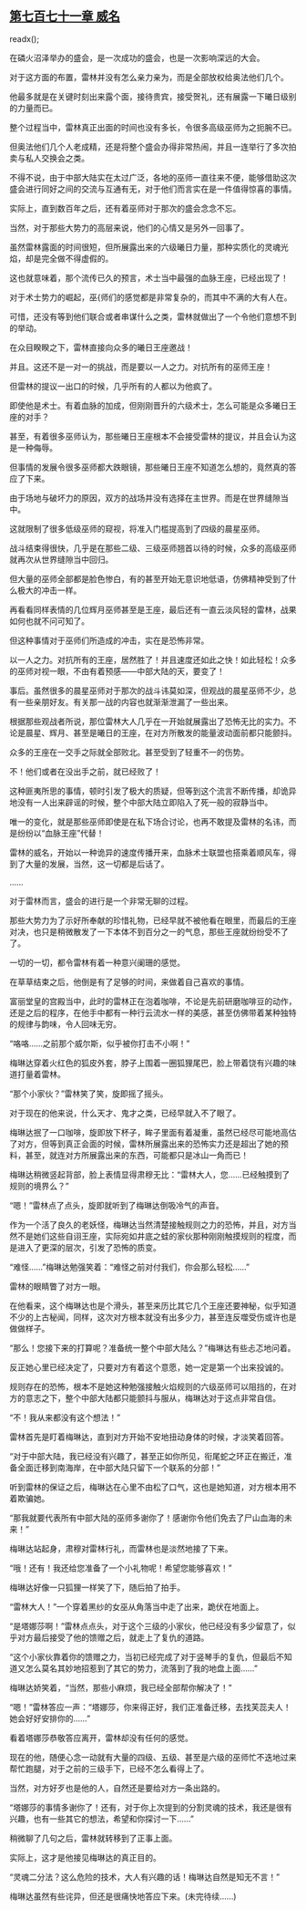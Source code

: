 ## [第七百七十一章 威名](https://www.xxbiquge.com/11_11222/9004811.html)
readx();

  在磷火沼泽举办的盛会，是一次成功的盛会，也是一次影响深远的大会。

  对于这方面的布置，雷林并没有怎么亲力亲为，而是全部放权给奥法他们几个。

  他最多就是在关键时刻出来露个面，接待贵宾，接受贺礼，还有展露一下曦日级别的力量而已。

  整个过程当中，雷林真正出面的时间也没有多长，令很多高级巫师为之扼腕不已。

  但奥法他们几个人老成精，还是将整个盛会办得非常热闹，并且一连举行了多次拍卖与私人交换会之类。

  不得不说，由于中部大陆实在太过广泛，各地的巫师一直往来不便，能够借助这次盛会进行同好之间的交流与互通有无，对于他们而言实在是一件值得惊喜的事情。

  实际上，直到数百年之后，还有着巫师对于那次的盛会念念不忘。

  当然，对于那些大势力的高层来说，他们的心情又是另外一回事了。

  虽然雷林露面的时间很短，但所展露出来的六级曦日力量，那种实质化的灵魂光焰，却是完全做不得虚假的。

  这也就意味着，那个流传已久的预言，术士当中最强的血脉王座，已经出现了！

  对于术士势力的崛起，巫{师们的感觉都是非常复杂的，而其中不满的大有人在。

  可惜，还没有等到他们联合或者串谋什么之类，雷林就做出了一个令他们意想不到的举动。

  在众目睽睽之下，雷林直接向众多的曦日王座邀战！

  并且。这还不是一对一的挑战，而是要以一人之力。对抗所有的巫师王座！

  但雷林的提议一出口的时候，几乎所有的人都以为他疯了。

  即使他是术士。有着血脉的加成，但刚刚晋升的六级术士，怎么可能是众多曦日王座的对手？

  甚至，有着很多巫师认为，那些曦日王座根本不会接受雷林的提议，并且会认为这是一种侮辱。

  但事情的发展令很多巫师都大跌眼镜，那些曦日王座不知道怎么想的，竟然真的答应了下来。

  由于场地与破坏力的原因，双方的战场并没有选择在主世界。而是在世界缝隙当中。

  这就限制了很多低级巫师的窥视，将准入门槛提高到了四级的晨星巫师。

  战斗结束得很快，几乎是在那些二级、三级巫师翘首以待的时候，众多的高级巫师就再次从世界缝隙当中回归。

  但大量的巫师全部都是脸色惨白，有的甚至开始无意识地低语，仿佛精神受到了什么极大的冲击一样。

  再看看同样表情的几位辉月巫师甚至是王座，最后还有一直云淡风轻的雷林，战果如何也就不问可知了。

  但这种事情对于巫师们所造成的冲击，实在是恐怖非常。

  以一人之力。对抗所有的王座，居然胜了！并且速度还如此之快！如此轻松！众多的巫师对视一眼，不由有着预感——中部大陆的天，要变了！

  事后。虽然很多的晨星巫师对于那次的战斗讳莫如深，但观战的晨星巫师不少，总有一些亲朋好友。有关那一战的内容也就渐渐泄漏了一些出来。

  根据那些观战者所说，那位雷林大人几乎在一开始就展露出了恐怖无比的实力。不论是晨星、辉月、甚至是曦日的王座，在对方所散发的能量波动面前都只能颤抖。

  众多的王座在一交手之际就全部败北。甚至受到了轻重不一的伤势。

  不！他们或者在没出手之前，就已经败了！

  这种匪夷所思的事情，顿时引发了极大的质疑，但等到这个流言不断传播，却诡异地没有一人出来辟谣的时候，整个中部大陆立即陷入了死一般的寂静当中。

  唯一的变化，就是那些巫师即使是在私下场合讨论，也再不敢提及雷林的名讳，而是纷纷以“血脉王座”代替！

  雷林的威名，开始以一种诡异的速度传播开来，血脉术士联盟也搭乘着顺风车，得到了大量的发展，当然，这一切都是后话了。

  ……

  对于雷林而言，盛会的进行是一个非常无聊的过程。

  那些大势力为了示好所奉献的珍惜礼物，已经早就不被他看在眼里，而最后的王座对决，也只是稍微散发了一下本体不到百分之一的气息，那些王座就纷纷受不了了。

  一切的一切，都令雷林有着一种意兴阑珊的感觉。

  在草草结束之后，他倒是有了足够的时间，来做着自己喜欢的事情。

  富丽堂皇的宫殿当中，此时的雷林正在泡着咖啡，不论是先前研磨咖啡豆的动作，还是之后的程序，在他手中都有一种行云流水一样的美感，甚至仿佛带着某种独特的规律与韵味，令人回味无穷。

  “咯咯……之前那个威尔斯，似乎被你打击不小啊！”

  梅琳达穿着火红色的狐皮外套，脖子上围着一圈狐狸尾巴，脸上带着饶有兴趣的味道打量着雷林。

  “那个小家伙？”雷林笑了笑，旋即摇了摇头。

  对于现在的他来说，什么天才、鬼才之类，已经早就入不了眼了。

  梅琳达抿了一口咖啡，旋即放下杯子，眸子里面有着凝重，虽然已经尽可能地高估了对方，但等到真正会面的时候，雷林所展露出来的恐怖实力还是超出了她的预料，甚至，就连对方所展露出来的东西，可能都只是冰山一角而已！

  梅琳达稍微竖起背部，脸上表情显得肃穆无比：“雷林大人，您……已经触摸到了规则的境界么？”

  “嗯！”雷林点了点头，旋即就听到了梅琳达倒吸冷气的声音。

  作为一个活了良久的老妖怪，梅琳达当然清楚接触规则之力的恐怖，并且，对方当然不是她们这些自诩王座，实际宛如井底之蛙的家伙那种刚刚触摸规则的程度，而是进入了更深的层次，引发了恐怖的质变。

  “难怪……”梅琳达勉强笑着：“难怪之前对付我们，你会那么轻松……”

  雷林的眼睛瞥了对方一眼。

  在他看来，这个梅琳达也是个滑头，甚至来历比其它几个王座还要神秘，似乎知道不少的上古秘闻，同样，这次对方根本就没有出多少力，甚至连反噬受伤或许也是做做样子。

  “那么！您接下来的打算呢？准备统一整个中部大陆么？”梅琳达有些忐忑地问着。

  反正她心里已经决定了，只要对方有着这个意愿，她一定是第一个出来投诚的。

  规则存在的恐怖，根本不是她这种勉强接触火焰规则的六级巫师可以阻挡的，在对方的意志之下，整个中部大陆都只能颤抖与服从，梅琳达对于这点非常自信。

  “不！我从来都没有这个想法！”

  雷林首先是盯着梅琳达，直到对方开始不安地扭动身体的时候，才淡笑着回答。

  “对于中部大陆，我已经没有兴趣了，甚至正如你所见，衔尾蛇之环正在搬迁，准备全面迁移到南海岸，在中部大陆只留下一个联系的分部！”

  听到雷林的保证之后，梅琳达在心里不由松了口气，这也是她知道，对方根本用不着欺骗她。

  “那我就要代表所有中部大陆的巫师多谢你了！感谢你令他们免去了尸山血海的未来！”

  梅琳达站起身，肃穆对雷林行礼，而雷林也是淡然地接了下来。

  “哦！还有！我还给您准备了一个小礼物呢！希望您能够喜欢！”

  梅琳达好像一只狐狸一样笑了下，随后拍了拍手。

  “雷林大人！”一个穿着黑纱的女巫从角落当中走了出来，跪伏在地面上。

  “是塔娜莎啊！”雷林点点头，对于这个三级的小家伙，他已经没有多少留意了，似乎对方最后接受了他的馈赠之后，就走上了复仇的道路。

  “这个小家伙靠着你的馈赠之力，当初已经完成了对于竖琴手的复仇，但最后不知道又怎么莫名其妙地招惹到了其它的势力，流落到了我的地盘上面……”

  梅琳达娇笑着，“当然，那些小麻烦，我已经全部帮你解决了！”

  “嗯！”雷林答应一声：“塔娜莎，你来得正好，我们正准备迁移，去找芙蕊夫人！她会好好安排你的……”

  看着塔娜莎恭敬答应离开，雷林却没有任何的感觉。

  现在的他，随便心念一动就有大量的四级、五级、甚至是六级的巫师忙不迭地过来帮忙跑腿，对于之前的三级手下，已经不怎么看得上了。

  当然，对方好歹也是他的人，自然还是要给对方一条出路的。

  “塔娜莎的事情多谢你了！还有，对于你上次提到的分割灵魂的技术，我还是很有兴趣，也有一些其它的想法，希望和你探讨一下……”

  稍微聊了几句之后，雷林就转移到了正事上面。

  实际上，这才是他接见梅琳达的真正目的。

  “灵魂二分法？这么危险的技术，大人有兴趣的话！梅琳达自然是知无不言！”

  梅琳达虽然有些诧异，但还是很痛快地答应下来。(未完待续……)
